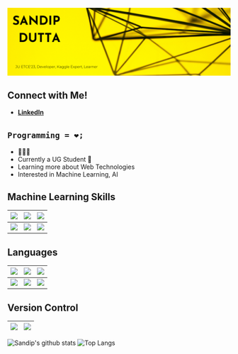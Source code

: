 ![Welcome to Sandip Dutta Github Profile](https://raw.githubusercontent.com/Dutta-SD/Dutta-SD/main/Skills-2.png)
## Connect with Me!
* [**LinkedIn**](https://www.linkedin.com/in/sandip-dutta-111100/)

## `Programming = ❤;`

* 👨🏽‍💻
* Currently a UG Student :book:
* Learning more about Web Technologies
* Interested in Machine Learning, AI


## Machine Learning Skills
|<img src='https://img.shields.io/badge/python%20-%2314354C.svg?&style=for-the-badge&logo=python&logoColor=white'>  <!--Python Badge-->|<img src="https://img.shields.io/badge/PyTorch%20-%23EE4C2C.svg?&style=for-the-badge&logo=PyTorch&logoColor=white" /><!--Pytorch-->|<img src="https://img.shields.io/badge/Keras%20-%23D00000.svg?&style=for-the-badge&logo=Keras&logoColor=white"/><!--Keras-->|
|:---:|:---:|:---:|
|<img src="https://img.shields.io/badge/TensorFlow%20-%23FF6F00.svg?&style=for-the-badge&logo=TensorFlow&logoColor=white" />|<img src="https://img.shields.io/badge/pandas%20-%23150458.svg?&style=for-the-badge&logo=pandas&logoColor=white" />|<img src="https://img.shields.io/badge/numpy%20-%23013243.svg?&style=for-the-badge&logo=numpy&logoColor=white" />|

## Languages
| <img src='https://img.shields.io/badge/c++%20-%2300599C.svg?&style=for-the-badge&logo=c%2B%2B&logoColor=white'>  <!-- Cpp Badge -->|<img src = 'https://img.shields.io/badge/c%20-%2300599C.svg?&style=for-the-badge&logo=c&logoColor=white'> <!--C Badge-->|<img src = 'https://img.shields.io/badge/r-%23276DC3.svg?&style=for-the-badge&logo=r&logoColor=white'> <!--R Badge-->|
|:----:|:----:|:----:|
|<img src="https://img.shields.io/badge/markdown-%23000000.svg?&style=for-the-badge&logo=markdown&logoColor=white"/> <!--markdown-->|<img src="https://img.shields.io/badge/shell_script%20-%23121011.svg?&style=for-the-badge&logo=gnu-bash&logoColor=white"/><!--shell-->|<img src="https://img.shields.io/badge/Jupyter%20-%23F37626.svg?&style=for-the-badge&logo=Jupyter&logoColor=white" /> <!--jupyter-->|

## Version Control

|<img src="https://img.shields.io/badge/git%20-%23F05033.svg?&style=for-the-badge&logo=git&logoColor=white"/> <!-- git--> | <img src="https://img.shields.io/badge/github%20-%23121011.svg?&style=for-the-badge&logo=github&logoColor=white"/> <!--github-->|
|----|----|


![Sandip's github stats](https://github-readme-stats.vercel.app/api?username=Dutta-SD&show_icons=true&theme=tokyonight)
![Top Langs](https://github-readme-stats.vercel.app/api/top-langs/?username=Dutta-SD&layout=compact&theme=tokyonight&hide=jupyter%20notebook)
